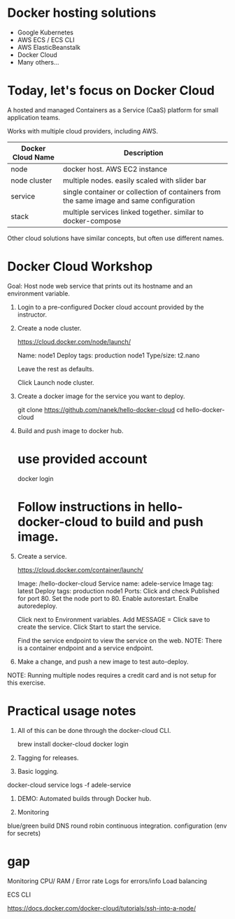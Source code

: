 # Docker hosting solutions

- Google Kubernetes
- AWS ECS / ECS CLI
- AWS ElasticBeanstalk
- Docker Cloud
- Many others...

# Today, let's focus on Docker Cloud

A hosted and managed Containers as a Service (CaaS) platform for small application teams.

Works with multiple cloud providers, including AWS.

| Docker Cloud Name | Description |
| --- | --- |
| node | docker host. AWS EC2 instance |
| node cluster | multiple nodes. easily scaled with slider bar |
| service | single container or collection of containers from the same image and same configuration |
| stack | multiple services linked together. similar to docker-compose |

Other cloud solutions have similar concepts, but often use different names.

# Docker Cloud Workshop

Goal: Host node web service that prints out its hostname and an environment variable.

1. Login to a pre-configured Docker cloud account provided by the instructor.
2. Create a node cluster.

    https://cloud.docker.com/node/launch/
    
    Name: node1
    Deploy tags: production node1
    Type/size: t2.nano
    
    Leave the rest as defaults.
    
    Click Launch node cluster.
    
1. Create a docker image for the service you want to deploy.

    git clone https://github.com/nanek/hello-docker-cloud
    cd hello-docker-cloud
    
2. Build and push image to docker hub.

    # use provided account
    docker login
    
    # Follow instructions in hello-docker-cloud to build and push image.
    
3. Create a service.

    https://cloud.docker.com/container/launch/
    
    Image: <your-username>/hello-docker-cloud
    Service name: adele-service
    Image tag: latest
    Deploy tags: production node1
    Ports:
      Click and check Published for port 80.
      Set the node port to 80.
    Enable autorestart.
    Enalbe autoredeploy.
    
    Click next to Environment variables.
      Add MESSAGE = <anything here>
    Click save to create the service.
    Click Start to start the service.
    
    Find the service endpoint to view the service on the web.
    NOTE: There is a container endpoint and a service endpoint.
    
1. Make a change, and push a new image to test auto-deploy.

NOTE: Running multiple nodes requires a credit card and is not setup for this exercise.
    
# Practical usage notes
 
1. All of this can be done through the docker-cloud CLI.

    brew install docker-cloud
    docker login

1. Tagging for releases.

1. Basic logging.

docker-cloud service logs -f adele-service

1. DEMO: Automated builds through Docker hub.

1. Monitoring

blue/green build
DNS round robin
continuous integration.
configuration (env for secrets)


# gap
Monitoring CPU/ RAM / Error rate 
Logs for errors/info
Load balancing

ECS CLI

https://docs.docker.com/docker-cloud/tutorials/ssh-into-a-node/
